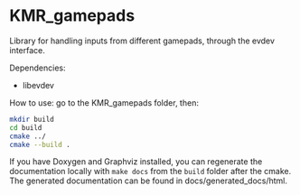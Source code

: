 # KMR_gamepads

Library for handling inputs from different gamepads, through the evdev interface.

Dependencies:
- libevdev

How to use: go to the KMR_gamepads folder, then:
```bash
mkdir build
cd build
cmake ../
cmake --build .
```

If you have Doxygen and Graphviz installed, you can regenerate the documentation locally with
```make docs``` from the `build` folder after the cmake.
The generated documentation can be found in docs/generated_docs/html.
